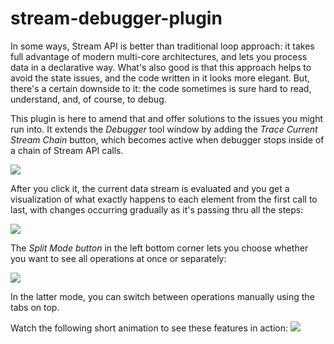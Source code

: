 # stream-debugger-plugin
In some ways, Stream API is better than traditional loop approach: it takes full advantage of modern multi-core architectures,
and lets you process data in a declarative way. What's also good is that this approach helps to avoid the state issues, and the
code written in it looks more elegant. But, there's a certain downside to it: the code sometimes is sure hard to read, understand,
and, of course, to debug.
      
This plugin is here to amend that and offer solutions to the issues you might run into. It extends the <em>Debugger</em>
tool window by adding the *Trace Current Stream Chain* button, which becomes active when debugger stops inside of a
chain of Stream API calls.

![](https://raw.githubusercontent.com/bibaev/static/master/debugger-stop.png)

After you click it, the current data stream is evaluated and you get a visualization of what exactly happens to each element
from the first call to last, with changes occurring gradually as it's passing thru all the steps:

![](https://raw.githubusercontent.com/bibaev/static/master/flat_mode.png)

The *Split Mode button* in the left bottom corner lets you choose whether you want to see all operations at once or
separately:

![](https://raw.githubusercontent.com/bibaev/static/master/split_mode.png)

In the latter mode, you can switch between operations manually using the tabs on top.

Watch the following short animation to see these features in action:
![](https://raw.githubusercontent.com/bibaev/static/master/demo-2.gif)
